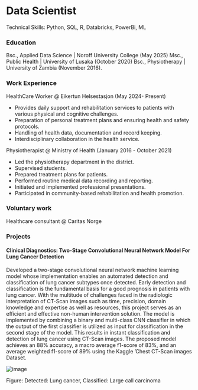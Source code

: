 # Data Scientist
Technical Skills: Python, SQL, R, Databricks, PowerBi, ML

### Education 

Bsc., Applied Data Science | Noroff University College (May 2025)
Msc., Public Health | University of Lusaka (October 2020)
Bsc., Physiotherapy | University of Zambia (November 2016).

### Work Experience
HealthCare Worker @ Eikertun Helsestasjon (May 2024- Present)
- Provides daily support and rehabilitation services to patients with various
physical and cognitive challenges.
- Preparation of personal treatment plans and ensuring health and
safety protocols.
- Handling of health data, documentation and record keeping.
- Interdisciplinary collaboration in the health service.

Physiotherapist @ Ministry of Health (January 2016 - October 2021)
- Led the physiotherapy department in the district.
- Supervised students.
- Prepared treatment plans for patients.
- Performed routine medical data recording and reporting.
- Initiated and implemented professional presentations.
- Participated in community-based rehabilitation and health promotion.

### Voluntary work
Healthcare consultant @ Caritas Norge


### Projects
#### Clinical Diagnostics: Two-Stage Convolutional Neural Network Model For Lung Cancer Detection
Developed a two-stage convolutional neural network machine learning model whose implementation enables an automated detection and classification of lung cancer subtypes once detected. Early detection and classification is the fundamental basis for a good prognosis in patients with lung cancer. With the multitude of challenges faced in the radiologic interpretation of CT-Scan images such as time, precision, domain knowledge and expertise as well as resources, this project serves as an efficient and effective non-human intervention solution. The model is implemented by combining a binary and multi-class CNN classifier in which the output of the first classifier is utilized as input for classification in the second stage of the model. This results in instant classification and detection of lung cancer using CT-Scan images. The proposed model achieves an 88% accuracy, a macro average f1-score of 83%, and an average weighted f1-score of 89% using the Kaggle ’Chest CT-Scan images Dataset.

![image](https://github.com/user-attachments/assets/237f8b8f-92a8-4a75-ba98-4ba57a1983b0)

Figure: Detected: Lung cancer, Classified: Large call carcinoma 


